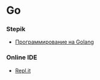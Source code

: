 # Go

### Stepik
+ [Программирование на Golang](https://stepik.org/course/54403/)

### Online IDE
+ [Repl.it](https://repl.it/)
